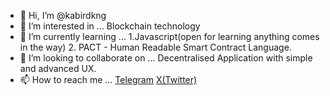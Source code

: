 - 👋 Hi, I’m @kabirdkng
- 👀 I’m interested in ... Blockchain technology
- 🌱 I’m currently learning ...
    1.Javascript(open for learning anything comes in the way)
    2. PACT - Human Readable Smart Contract Language.
- 💞️ I’m looking to collaborate on ... Decentralised Application with simple and advanced UX.
- 📫 How to reach me ... [Telegram](https://t.me/CryptoKabir)
                         [X(Twitter)](https://x.com/kabir_crypto)

<!---
kabirdkng/kabirdkng is a ✨ special ✨ repository because its `README.md` (this file) appears on your GitHub profile.
You can click the Preview link to take a look at your changes.
--->
